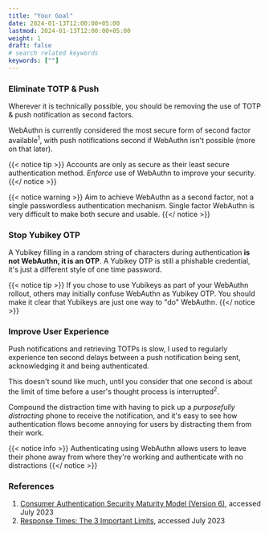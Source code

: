 ```yaml
---
title: "Your Goal"
date: 2024-01-13T12:00:00+05:00
lastmod: 2024-01-13T12:00:00+05:00
weight: 1
draft: false
# search related keywords
keywords: [""]
---
```


### Eliminate TOTP & Push

Wherever it is technically possible, you should be removing the use of TOTP & push notification as second factors.

WebAuthn is currently considered the most secure form of second factor available<sup>1</sup>, with push notifications second if WebAuthn isn't possible (more on that later).

{{< notice tip >}}
  Accounts are only as secure as their least secure authentication method. _Enforce_ use of WebAuthn to improve your security. 
{{</ notice >}}

{{< notice warning >}}
  Aim to achieve WebAuthn as a second factor, not a single passwordless authentication mechanism. Single factor WebAuthn is very difficult to make both secure and usable.
{{</ notice >}}

### Stop Yubikey OTP

A Yubikey filling in a random string of characters during authentication **is not WebAuthn, it is an OTP**. A Yubikey OTP is still a phishable credential, it's just a different style of one time password.

{{< notice tip >}}
If you chose to use Yubikeys as part of your WebAuthn rollout, others may initially confuse WebAuthn as Yubikey OTP. You should make it clear that Yubikeys are just one way to "do" WebAuthn.
{{</ notice >}}

### Improve User Experience

Push notifications and retrieving TOTPs is slow, I used to regularly experience ten second delays between a push notification being sent, acknowledging it and being authenticated.

This doesn't sound like much, until you consider that one second is about the limit of time before a user's thought process is interrupted<sup>2</sup>.

Compound the distraction time with having to pick up a _purposefully distracting_ phone to receive the notification, and it's easy to see how authentication flows become annoying for users by distracting them from their work.

{{< notice info >}}
Authenticating using WebAuthn allows users to leave their phone away from where they're working and authenticate with no distractions
{{</ notice >}}


### References

1. [Consumer Authentication Security Maturity Model (Version 6)](https://danielmiessler.com/p/casmm-consumer-authentication-security-maturity-model/), accessed July 2023
2. [Response Times: The 3 Important Limits](https://www.nngroup.com/articles/response-times-3-important-limits/), accessed July 2023